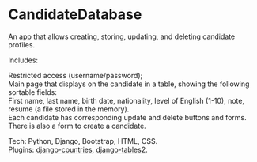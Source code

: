 CandidateDatabase
=================

An app that allows creating, storing, updating, and deleting candidate profiles.

Includes:

Restricted access (username/password);<br>
Main page that displays on the candidate in a table, showing the following sortable fields:<br>
  First name, last name, birth date, nationality, level of English (1-10), note, resume (a file stored in the memory).<br>
Each candidate has corresponding update and delete buttons and forms. There is also a form to create a candidate.

Tech: Python, Django, Bootstrap, HTML, CSS.<br>
Plugins: [django-countries](https://code.google.com/p/django-countries/), [django-tables2](http://django-tables2.readthedocs.org/en/latest/).
